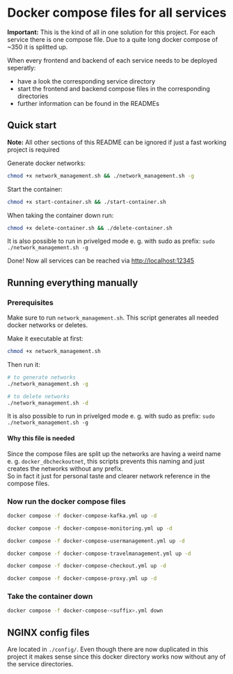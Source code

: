 # Docker compose files for all services
**Important:** This is the kind of all in one solution for this project.
For each service there is one compose file. Due to a quite long docker compose of ~350 it is splitted up.  

When every frontend and backend of each service needs to be deployed seperatly: 
 * have a look the corresponding service directory
 * start the frontend and backend compose files in the corresponding directories
 * further information can be found in the READMEs

## Quick start
**Note:** All other sections of this README can be ignored if just a fast working project is required

Generate docker networks:
```bash
chmod +x network_management.sh && ./network_management.sh -g
```

Start the container:
```bash
chmod +x start-container.sh && ./start-container.sh
```

When taking the container down run:
```bash
chmod +x delete-container.sh && ./delete-container.sh
```

It is also possible to run in privelged mode e. g. with sudo as prefix: `sudo ./network_management.sh -g` 

Done!
Now all services can be reached via [http://localhost:12345](http://localhost:12345)

## Running everything manually
### Prerequisites
Make sure to run `network_management.sh`. This script generates all needed docker networks or deletes. 

Make it executable at first:
```bash
chmod +x network_management.sh
```

Then run it:
```bash
# to generate networks
./network_management.sh -g

# to delete networks
./network_management.sh -d
```

It is also possible to run in privelged mode e. g. with sudo as prefix: `sudo ./network_management.sh -g` 

#### Why this file is needed
Since the compose files are split up the networks are having a weird name e. g. `docker_dbcheckoutnet`, this scripts prevents this naming and just creates the networks without any prefix.   
So in fact it just for personal taste and clearer network reference in the compose files.

### Now run the docker compose files
```bash
docker compose -f docker-compose-kafka.yml up -d
```

```bash
docker compose -f docker-compose-monitoring.yml up -d
```

```bash
docker compose -f docker-compose-usermanagement.yml up -d
```

```bash
docker compose -f docker-compose-travelmanagement.yml up -d
```

```bash
docker compose -f docker-compose-checkout.yml up -d
```

```bash
docker compose -f docker-compose-proxy.yml up -d
```

### Take the container down
```bash
docker compose -f docker-compose-<suffix>.yml down
```
## NGINX config files
Are located in `./config/`. Even though there are now duplicated in this project it makes sense since this docker directory works now without any of the service directories.